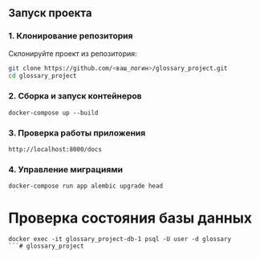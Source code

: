 ## Запуск проекта

### 1. Клонирование репозитория
Склонируйте проект из репозитория:
```bash
git clone https://github.com/<ваш_логин>/glossary_project.git
cd glossary_project
```

### 2. Сборка и запуск контейнеров
```
docker-compose up --build
```

### 3. Проверка работы приложения
```
http://localhost:8000/docs
```

### 4. Управление миграциями
```
docker-compose run app alembic upgrade head
```

# Проверка состояния базы данных
```
docker exec -it glossary_project-db-1 psql -U user -d glossary
```# glossary_project
